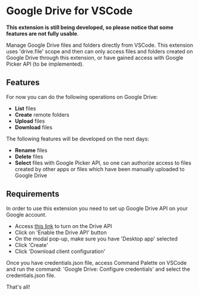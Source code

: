 # Google Drive for VSCode

**This extension is still being developed, so please notice that some features are not fully usable**.

Manage Google Drive files and folders directly from VSCode. This extension uses 'drive.file' scope and then can only access files and folders created on Google Drive through this extension, or have gained access with Google Picker API (to be implemented).

## Features
For now you can do the following operations on Google Drive:
   
   - **List** files
   - **Create** remote folders
   - **Upload** files
   - **Download** files

The following features will be developed on the next days:
   - **Rename** files
   - **Delete** files
   - **Select** files with Google Picker API, so one can authorize access to files created by other apps or files which have been manually uploaded to Google Drive

## Requirements
In order to use this extension you need to set up Google Drive API on your Google account.

   * Access [this link](https://developers.google.com/drive/api/v3/quickstart/nodejs) to turn on the Drive API
   * Click on 'Enable the Drive API' button
   * On the modal pop-up, make sure you have 'Desktop app' selected
   * Click 'Create'
   * Click 'Download client configuration'
   
Once you have credentials.json file, access Command Palette on VSCode and run the command: 'Google Drive: Configure credentials' and select the credentials.json file.

That's all!
